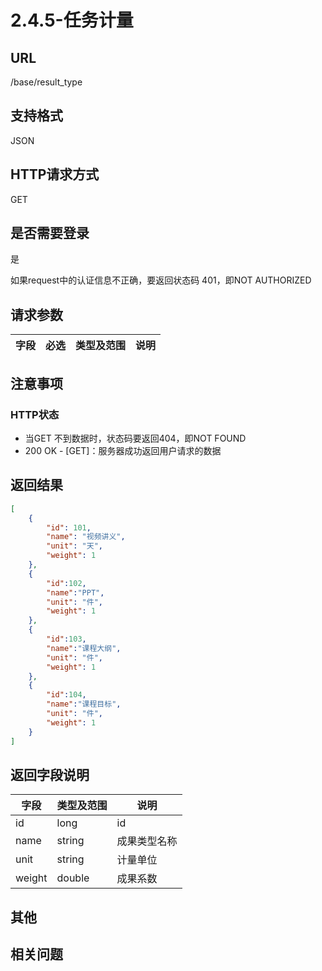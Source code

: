 # 2.4.5-任务计量

## URL

/base/result_type

## 支持格式

JSON

## HTTP请求方式

GET

## 是否需要登录

是

如果request中的认证信息不正确，要返回状态码 401，即NOT AUTHORIZED

## 请求参数

字段 | 必选 | 类型及范围 | 说明
----|------|----------|-------------

## 注意事项

### HTTP状态

- 当GET 不到数据时，状态码要返回404，即NOT FOUND
- 200 OK - [GET]：服务器成功返回用户请求的数据

## 返回结果

```json
[
    {
        "id": 101,
        "name": "视频讲义",
        "unit": "天",
        "weight": 1
    },
    {
        "id":102,
        "name":"PPT",
        "unit": "件",
        "weight": 1
    },
    {
        "id":103,
        "name":"课程大纲",
        "unit": "件",
        "weight": 1
    },
    {
        "id":104,
        "name":"课程目标",
        "unit": "件",
        "weight": 1
    }
]
```

## 返回字段说明

字段 | 类型及范围 | 说明
----|----------|-------------
id              | long       | id
name            | string     | 成果类型名称
unit            | string     | 计量单位
weight          | double     | 成果系数

## 其他

## 相关问题
